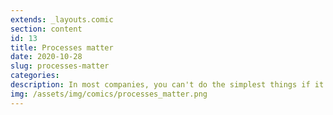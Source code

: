 ```yaml
---
extends: _layouts.comic
section: content
id: 13
title: Processes matter
date: 2020-10-28
slug: processes-matter
categories:
description: In most companies, you can't do the simplest things if it's not part of a process.
img: /assets/img/comics/processes_matter.png
---
```

